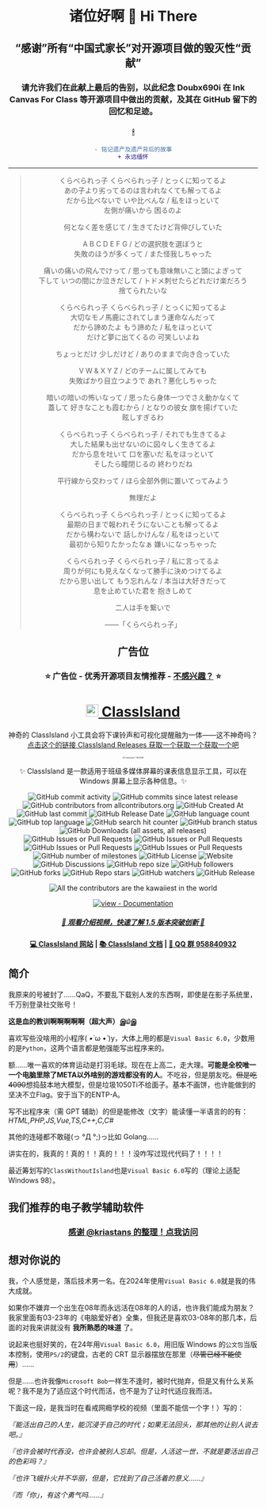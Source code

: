 <!--markdownlint-disable MD028 MD033 MD036 MD041-->

<div align="center">

# 诸位好啊 🙌 Hi There

## “感谢”所有“中国式家长”对开源项目做的毁灭性“贡献”

### 请允许我们在此献上最后的告别，以此纪念 Doubx690i 在 Ink Canvas For Class 等开源项目中做出的贡献，及其在 GitHub 留下的回忆和足迹。

### 🕯

```diff
- 铭记遗产及遗产背后的故事
+ 永远缅怀
```` 


---

> くらべられっ子 くらべられっ子 / とっくに知ってるよ <br>
あの子より劣ってるのは言われなくても解ってるよ <br>
だから比べないで いや比べんな / 私をほっといて <br>
左側が痛いから 困るのよ
>
> 何となく差を感じて / 生きてたけど背伸びしていた
>
> A B C D E F G / どの選択肢を選ぼうと<br>
失敗のほうが多くって / また怪我しちゃった
>
> 痛いの痛いの飛んでけって / 思っても意味無いこと頭によぎって<br>
下して いつの間にか泣きだして / トドメ刺せたらどれだけ楽だろう<br>
捨てられたいな
>
> くらべられっ子 くらべられっ子 / とっくに知ってるよ <br>
大切なモノ馬鹿にされてしまう運命なんだって<br>
だから諦めたよ もう諦めた / 私をほっといて<br>
だけど夢に出てくるの 可笑しいよね
>
> ちょっとだけ 少しだけど / ありのままで向き合っていた
>
> V W & X Y Z / どのチームに属してみても<br>
失敗ばかり目立つようで あれ？悪化しちゃった
>
> 暗いの暗いの怖いなって / 思ったら身体一つでさえ動かなくて<br>
蓋して 好きなことも霞むから / となりの彼女 旗を揚げていた<br>
眩しすぎるわ
>
> くらべられっ子 くらべられっ子 / それでも生きてるよ<br>
大した結果も出せないのに図々しく生きてるよ<br>
だから息を吐いて 口を塞いだ 私をほっといて<br>
そしたら瞳閉じるの 終わりだね
>
> 平行線から交わって / ほら全部外側に置いてってみよう
>
> 無理だよ
>
> くらべられっ子 くらべられっ子 / とっくに知ってるよ<br>
最期の日まで報われそうにないことも解ってるよ<br>
だから構わないで 話しかけんな / 私をほっといて<br>
最初から知りたかったなぁ 嫌いになっちゃった
>
> くらべられっ子 くらべられっ子 / 私に言ってるよ<br>
周りが何にも見えなくなって勝手に決めつけてるよ<br>
だから思い出して もう忘れんな / 本当は大好きだって<br>
息を止めていた君を 抱きしめて
>
> 二人は手を繋いで
>
> ——「くらべられっ子」

## 广告位

### ⭐ 广告位 - 优秀开源项目友情推荐 - [不感兴趣？](https://dxy.com/disease/26233/detail "很抱歉为你造成不好的浏览体验，点击这里以联系我们更换广告。") ⭐

# <a href="https://github.com/ClassIsland/ClassIsland"><image src="https://github.com/ClassIsland/ClassIsland/raw/master/ClassIsland/Assets/AppLogo_AppLogo.svg" height="25"/> ClassIsland</a>

神奇的 ClassIsland 小工具会将下课铃声和可视化提醒融为一体——这不神奇吗？<br>[点击这个的链接 ClassIsland Releases 获取一个获取一个获取一个吧](https://github.com/ClassIsland/ClassIsland/releases)

<img src="https://github.com/user-attachments/assets/a815dd7d-8343-4da5-aee4-3f754aa297e4" alt="ClassIsland 广告位头图" style="zoom:25%;" /><br>

✨ ClassIsland 是一款适用于班级多媒体屏幕的课表信息显示工具，可以在 Windows 屏幕上显示各种信息。✨

![GitHub commit activity](https://img.shields.io/github/commit-activity/t/ClassIsland/ClassIsland)
![GitHub commits since latest release](https://img.shields.io/github/commits-since/ClassIsland/ClassIsland/latest)
![GitHub contributors from allcontributors.org](https://img.shields.io/github/all-contributors/ClassIsland/ClassIsland)
![GitHub Created At](https://img.shields.io/github/created-at/ClassIsland/ClassIsland)
![GitHub last commit](https://img.shields.io/github/last-commit/ClassIsland/ClassIsland)
![GitHub Release Date](https://img.shields.io/github/release-date-pre/ClassIsland/ClassIsland)
![GitHub language count](https://img.shields.io/github/languages/count/ClassIsland/ClassIsland)
![GitHub top language](https://img.shields.io/github/languages/top/ClassIsland/ClassIsland)
![GitHub search hit counter](https://img.shields.io/github/search/ClassIsland/ClassIsland/%E7%BB%AB%E9%9F%B3)
![GitHub branch status](https://img.shields.io/github/checks-status/ClassIsland/ClassIsland/dev)
![GitHub Downloads (all assets, all releases)](https://img.shields.io/github/downloads/ClassIsland/ClassIsland/total)
![GitHub Issues or Pull Requests](https://img.shields.io/github/issues/ClassIsland/ClassIsland)
![GitHub Issues or Pull Requests](https://img.shields.io/github/issues-closed/ClassIsland/ClassIsland)
![GitHub Issues or Pull Requests](https://img.shields.io/github/issues-pr/ClassIsland/ClassIsland)
![GitHub Issues or Pull Requests](https://img.shields.io/github/issues-pr-closed/ClassIsland/ClassIsland)
![GitHub number of milestones](https://img.shields.io/github/milestones/all/ClassIsland/ClassIsland)
![GitHub License](https://img.shields.io/github/license/ClassIsland/ClassIsland)
![Website](https://img.shields.io/website?url=https%3A%2F%2Fclassisland.tech%2F)
![GitHub Discussions](https://img.shields.io/github/discussions/ClassIsland/ClassIsland)
![GitHub repo size](https://img.shields.io/github/repo-size/ClassIsland/ClassIsland)
![GitHub followers](https://img.shields.io/github/followers/ClassIsland)
![GitHub forks](https://img.shields.io/github/forks/ClassIsland/ClassIsland)
![GitHub Repo stars](https://img.shields.io/github/stars/ClassIsland/ClassIsland)
![GitHub watchers](https://img.shields.io/github/watchers/ClassIsland/ClassIsland)
![GitHub Release](https://img.shields.io/github/v/release/ClassIsland/ClassIsland?include_prereleases)

![All the contributors are the kawaiiest in the world](https://img.shields.io/badge/All%20the%20contributors-are%20the%20kawaiiest%20in%20the%20world-green)

[![view - Documentation](https://img.shields.io/badge/view-Documentation-blue?style=for-the-badge)](https://classisland.github.io/classisland-docs-next)

##### [🥳 观看介绍视频，快速了解 1.5 版本突破创新 🥵](https://www.bilibili.com/video/BV1EEsNeYEc9)

#### [💻 ClassIsland 网站](https://classisland.tech/) | [📚 ClassIsland 文档](https://docs.classisland.tech/zh-cn/latest/) | [🐧 QQ 群 958840932](https://qm.qq.com/q/4NsDQKiAuQ)

</div>

## 简介

我原来的号被封了……QaQ，不要乱下载别人发的东西啊，即使是在影子系统里，千万别登录社交账号！

**这是血的教训啊啊啊啊啊（超大声）இ௰இ**

喜欢写些没啥用的小程序( •̀ ω •́ )y，大体上用的都是`Visual Basic 6.0`，少数用的是`Python`，这两个语言都是勉强能写出程序来的。

额……唯一喜欢的体育运动是打羽毛球。现在在上高二，走大理。**可能是全校唯一一个电脑里除了META以外啥别的游戏都没有的人**。不吃谷，但是朋友吃。~~但是吃4090~~想捣鼓本地大模型，但是垃圾1050Ti不给面子。基本不画饼，也许能做到的坚决不立Flag。安于当下的ENTP-A。

写不出程序来（需 GPT 辅助）的但是能修改（文字）能读懂一半语言的的有：*HTML,PHP,JS,Vue,TS,C++,C,C#*

其他的连碰都不敢碰(っ °Д °;)っ比如 Golang……

讲实在的，我真的！真的！！真的！！！没咋写过现代代码了！！！！

最近筹划写的`ClassWithoutIsland`也是`Visual Basic 6.0`写的（理论上适配Windows 98）。

## 我们推荐的电子教学辅助软件

<div align="center">
  
### [感谢 @kriastans 的整理！点我访问](https://github.com/kriastans/Awesome-Iwb)

</div>

## 想对你说的

我，个人感觉是，落后技术男一名。在2024年使用`Visual Basic 6.0`就是我的伟大成就。

如果你不嫌弃一个出生在08年而永远活在08年的人的话，也许我们能成为朋友？我家里面有03-23年的《电脑爱好者》全集，但我还是喜欢03-08年的那几本，后面的对我来讲就没有 **我所熟悉的味道** 了。

说起来也挺好笑的，在24年用`Visual Basic 6.0`，用旧版 Windows 的`公文包`当版本控制，使用`PS/2`的键盘，古老的 CRT 显示器摆放在那里（~~尽管已经不能使用~~）……

但是……也许我像`Microsoft Bob`一样生不逢时，被时代抛弃，但是又有什么关系呢？我不是为了适应这个时代而活，也不是为了让时代适应我而活。

下面这一段，是我当时在看戒网瘾学校的视频（里面不能信一个字！）写的：

*『能活出自己的人生，能沉浸于自己的时代；如果无法回头，那其他的让别人说去吧。』*

*『也许会被时代吞没，也许会被别人忘却。但是，人活这一世，不就是要活出自己的色彩吗？』*

*『也许飞蛾扑火并不华丽，但是，它找到了自己活着的意义……』*

*『而「你」，有这个勇气吗……』*
